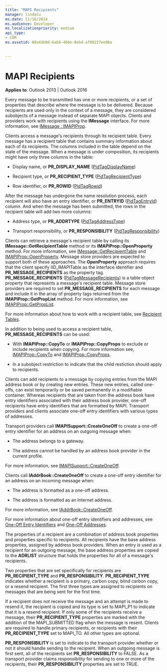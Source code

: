 ```yaml
---
title: "MAPI Recipients"
manager: lindalu
ms.date: 11/16/2014
ms.audience: Developer
ms.localizationpriority: medium
api_type:
- COM
ms.assetid: 88a4360d-6ab8-466e-8ebd-af80227ee00a
 
 
---
```


# MAPI Recipients

  
  
**Applies to**: Outlook 2013 | Outlook 2016 
  
Every message to be transmitted has one or more recipients, or a set of properties that describe where the message is to be delivered. Because recipients are used only in the context of a message, they are considered subobjects of a message instead of separate MAPI objects. Clients and providers work with recipients using the **IMessage** interface. For more information, see [IMessage : IMAPIProp](imessageimapiprop.md).
  
Clients access a message's recipients through its recipient table. Every message has a recipient table that contains summary information about each of its recipients. The columns included in the table depend on the state of the message. When a message is under composition, its recipients might have only three columns in the table:
  
- Display name, or **PR_DISPLAY_NAME** ([PidTagDisplayName](pidtagdisplayname-canonical-property.md))
    
- Recipient type, or **PR_RECIPIENT_TYPE** ([PidTagRecipientType](pidtagrecipienttype-canonical-property.md))
    
- Row identifier, or **PR_ROWID** ([PidTagRowid](pidtagrowid-canonical-property.md))
    
After the message has undergone the name resolution process, each recipient will also have an entry identifier, or **PR_ENTRYID** ([PidTagEntryId](pidtagentryid-canonical-property.md)) column. And when the message has been submitted, the rows in the recipient table will add two more columns:
  
- Address type, or **PR_ADDRTYPE** ([PidTagAddressType](pidtagaddresstype-canonical-property.md))
    
- Transport responsibility, or **PR_RESPONSIBILITY** ([PidTagResponsibility](pidtagresponsibility-canonical-property.md))
    
Clients can retrieve a message's recipient table by calling its **IMessage::GetRecipientTable** method or its **IMAPIProp::OpenProperty** method. For more information, see [IMessage::GetRecipientTable](imessage-getrecipienttable.md) and [IMAPIProp::OpenProperty](imapiprop-openproperty.md). Message store providers are expected to support both of these approaches. The **OpenProperty** approach requires that the client specify IID_IMAPITable as the interface identifier and **PR_MESSAGE_RECIPIENTS** as the property tag. **PR_MESSAGE_RECIPIENTS** ([PidTagMessageRecipients](pidtagmessagerecipients-canonical-property.md)) is a table object property that represents a message's recipient table. Message store providers are required to set **PR_MESSAGE_RECIPIENTS** for each message and include it in the array of property tags returned from the **IMAPIProp::GetPropList** method. For more information, see [IMAPIProp::GetPropList](imapiprop-getproplist.md).
  
For more information about how to work with a recipient table, see [Recipient Tables](recipient-tables.md).
  
In addition to being used to access a recipient table, **PR_MESSAGE_RECIPIENTS** can be used: 
  
- With **IMAPIProp::CopyTo** or **IMAPIProp::CopyProps** to exclude or include recipients when copying. For more information see, [IMAPIProp::CopyTo](imapiprop-copyto.md) and [IMAPIProp::CopyProps](imapiprop-copyprops.md).
    
- In a subobject restriction to indicate that the child restiction should apply to recipients.
    
Clients can add recipients to a message by copying entries from the MAPI address book or by creating new entries. These new entries, called one-offs, can exist temporarily or be saved permanently in a modifiable container. Whereas recipients that are taken from the address book have entry identifiers associated with their address book provider, one-off recipients have entry identifiers that are formatted by MAPI. Transport providers and clients associate one-off entry identifiers with various types of addresses. 
  
Transport providers call **IMAPISupport::CreateOneOff** to create a one-off entry identifier for an address on an outgoing message when: 
  
- The address belongs to a gateway.
    
- The address cannot be handled by an address book provider in the current profile.
    
For more information, see [IMAPISupport::CreateOneOff](imapisupport-createoneoff.md).
  
Clients call **IAddrBook::CreateOneOff** to create a one-off entry identifier for an address on an incoming message when: 
  
- The address is formatted as a one-off address.
    
- The address is formatted as an Internet address.
    
For more information, see [IAddrBook::CreateOneOff](iaddrbook-createoneoff.md).
  
For more information about one-off entry identifiers and addresses, see [One-Off Entry Identifiers](one-off-entry-identifiers.md) and [One-Off Addresses](one-off-addresses.md).
  
The properties of a recipient are a combination of address book properties and properties specific to recipients. All recipients have the base address properties, assigned by address book providers. When an entry is used as a recipient for an outgoing message, the base address properties are copied to the **ADRLIST** structure that holds the properties for all of a message's recipients. 
  
Two properties that are set specifically for recipients are **PR_RECIPIENT_TYPE** and **PR_RESPONSIBILITY**. **PR_RECIPIENT_TYPE** indicates whether a recipient is a primary, carbon copy, blind carbon copy, or a resend recipient. The first three types are assigned to recipients on messages that are being sent for the first time. 
  
If a recipient does not receive the message and an attempt is made to resend it, the recipient is copied and its type is set to MAPI_P1 to indicate that it is a resend recipient. If only some of the recipients receive a message, their **PR_RECIPIENT_TYPE** properties are marked with the addition of the MAPI_SUBMITTED flag when the message is resent. Clients are required to handle primary recipients, or recipients with their **PR_RECIPIENT_TYPE** set to MAPI_TO. All other types are optional. 
  
 **PR_RESPONSIBILITY** is set to indicate to the transport provider whether or not it should handle sending to the recipient. When an outgoing message is first sent, all of the recipients set **PR_RESPONSIBILITY** to FALSE. As a transport provider claims responsibility for sending to one or more of the recipients, their **PR_RESPONSIBILITY** properties are set to TRUE. 
  

